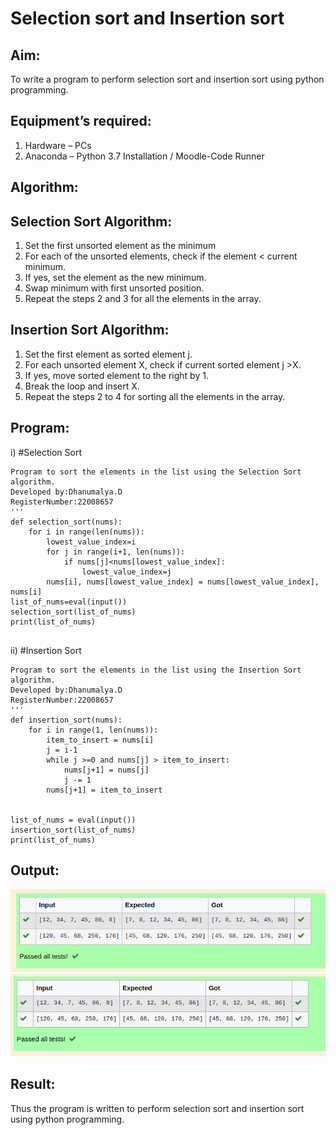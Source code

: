 # Selection sort and Insertion sort
## Aim:
To write a program to perform selection sort and insertion sort using python programming.
## Equipment’s required:
1.	Hardware – PCs
2.	Anaconda – Python 3.7 Installation / Moodle-Code Runner
## Algorithm:
## Selection Sort Algorithm:
1.	Set the first unsorted element as the minimum
2.	For each of the unsorted elements, check if the element < current minimum.
3.	If yes, set the element as the new minimum.
4.	Swap minimum with first unsorted position.
5.	Repeat the steps 2 and 3 for all the elements in the array.
## Insertion Sort Algorithm:
1.	Set the first element as sorted element j.
2.	For each unsorted element X, check if current sorted element j >X.
3.	If yes, move sorted element to the right by 1.
4.	Break the loop and insert X.
5.	Repeat the steps 2 to 4 for sorting all the elements in the array.
## Program:
i)	#Selection Sort
```
Program to sort the elements in the list using the Selection Sort algorithm.
Developed by:Dhanumalya.D
RegisterNumber:22008657 
'''
def selection_sort(nums):
    for i in range(len(nums)):
        lowest_value_index=i
        for j in range(i+1, len(nums)):
            if nums[j]<nums[lowest_value_index]:
                lowest_value_index=j
        nums[i], nums[lowest_value_index] = nums[lowest_value_index], nums[i]
list_of_nums=eval(input())
selection_sort(list_of_nums)
print(list_of_nums)
        
```
ii)	#Insertion Sort
```
Program to sort the elements in the list using the Insertion Sort algorithm.
Developed by:Dhanumalya.D
RegisterNumber:22008657 
'''
def insertion_sort(nums):
    for i in range(1, len(nums)):
        item_to_insert = nums[i]
        j = i-1
        while j >=0 and nums[j] > item_to_insert:
            nums[j+1] = nums[j]
            j -= 1
        nums[j+1] = item_to_insert
    
    
list_of_nums = eval(input())
insertion_sort(list_of_nums)
print(list_of_nums)

```
## Output:
![output](/selection.png)
![output](/insert.png)

## Result:
Thus the program is written to perform selection sort and insertion sort using python programming.

